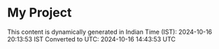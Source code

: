 # My Project

This content is dynamically generated in Indian Time (IST): 2024-10-16 20:13:53 IST
Converted to UTC: 2024-10-16 14:43:53 UTC
